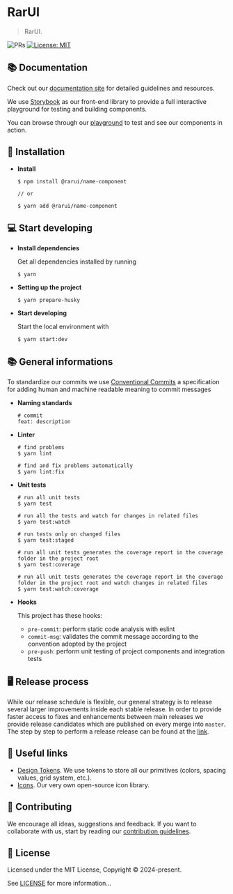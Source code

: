 # RarUI

> RarUI.

![PRs](https://img.shields.io/badge/PRs-Welcome-0CA76B)
[![License: MIT](https://img.shields.io/badge/License-MIT-yellow.svg)](https://opensource.org/licenses/MIT)

## 📚 Documentation

Check out our [documentation site]() for detailed guidelines and resources.

We use [Storybook](https://storybook.js.org) as our front-end library to provide a full interactive playground for testing and building components.

You can browse through our [playground]() to test and see our components in action.

## 🚀 Installation

- **Install**

  ```shell
  $ npm install @rarui/name-component

  // or

  $ yarn add @rarui/name-component
  ```

## 💻 Start developing

- **Install dependencies**

  Get all dependencies installed by running

  ```shell
  $ yarn
  ```

- **Setting up the project**

  ```shell
  $ yarn prepare-husky
  ```

- **Start developing**

  Start the local environment with

  ```shell
  $ yarn start:dev
  ```

## 📚 General informations

To standardize our commits we use [Conventional Commits](https://www.conventionalcommits.org/) a specification for adding human and machine readable meaning to commit messages

- **Naming standards**

  ```shell
  # commit
  feat: description
  ```

- **Linter**

  ```shell
  # find problems
  $ yarn lint

  # find and fix problems automatically
  $ yarn lint:fix
  ```

- **Unit tests**

  ```shell
  # run all unit tests
  $ yarn test

  # run all the tests and watch for changes in related files
  $ yarn test:watch

  # run tests only on changed files
  $ yarn test:staged

  # run all unit tests generates the coverage report in the coverage folder in the project root
  $ yarn test:coverage

  # run all unit tests generates the coverage report in the coverage folder in the project root and watch changes in related files
  $ yarn test:watch:coverage
  ```

- **Hooks**

  This project has these hooks:

  - `pre-commit`: perform static code analysis with eslint
  - `commit-msg`: validates the commit message according to the convention adopted by the project
  - `pre-push`: perform unit testing of project components and integration tests

## 🖥️ Release process

While our release schedule is flexible, our general strategy is to release several larger improvements inside each stable release. In order to provide faster access to fixes and enhancements between main releases we provide release candidates which are published on every merge into `master`.
The step by step to perform a release release can be found at the [link](https://git.rarolabs.com.br/frontend/rarui/-/blob/main/RELEASE_PROCESS.md).

## 🔗 Useful links

- [Design Tokens](https://git.rarolabs.com.br/frontend/rarui/-/tree/main/packages/tokens). We use tokens to store all our primitives (colors, spacing values, grid system, etc.).
- [Icons](https://git.rarolabs.com.br/frontend/rarui/-/tree/main/packages/icons). Our very own open-source icon library.

## 🤝 Contributing

We encourage all ideas, suggestions and feedback. If you want to collaborate with us, start by reading our [contribution guidelines](./CONTRIBUTING.md).

## 📄 License

Licensed under the MIT License, Copyright © 2024-present.

See [LICENSE](./LICENSE) for more information...
